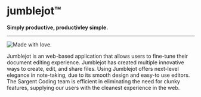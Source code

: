 # jumblejot™
**Simply productive, productivley simple.**
_____________________________________________

![Made with love.](https://camo.githubusercontent.com/acc987f19bca8b921fc626c1bb77fc0bec8777231c04daf08467fbeadc3c96e1/68747470733a2f2f63646e2e646973636f72646170702e636f6d2f6174746163686d656e74732f3932323635393332393138383935383236302f3936313431383939383535323038303439342f54797065322e706e67)

Jumblejot is an web-based application that allows users to fine-tune their document editing experience. Jumblejot has created multiple innovative ways to create, edit, and share files. Using Jumblejot offers next-level elegance in note-taking, due to its smooth design and easy-to use editors. The Sargent Coding team is efficient in eliminating the need for clunky features, supplying our users with the cleanest experience in the web. 
